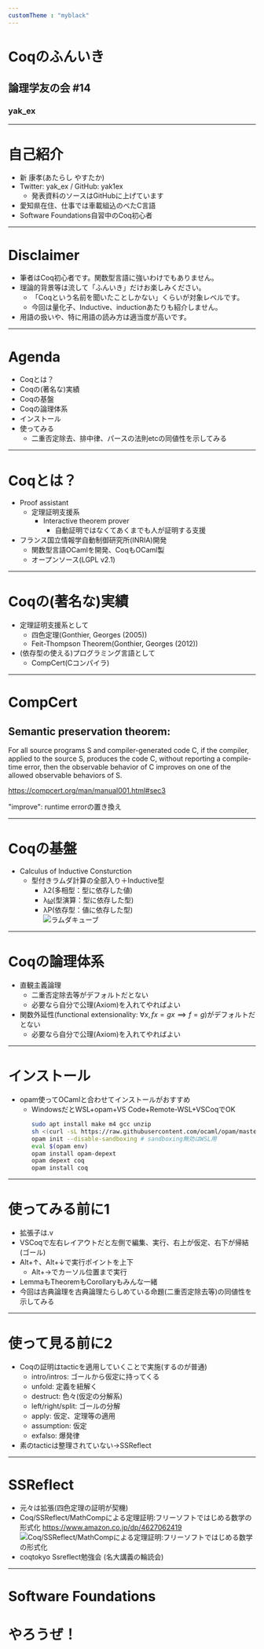 ```yaml
---
customTheme : "myblack"
---
```


# Coqのふんいき

## 論理学友の会 #14

### yak_ex

---

# 自己紹介

- 新 康孝(あたらし やすたか)
- Twitter: yak_ex / GitHub: yak1ex
  - 発表資料のソースはGitHubに上げています
- 愛知県在住、仕事では車載組込のべたC言語
- Software Foundations自習中のCoq初心者

---

# Disclaimer

- 筆者はCoq初心者です。関数型言語に強いわけでもありません。
- 理論的背景等は流して「ふんいき」だけお楽しみください。
  - 「Coqという名前を聞いたことしかない」くらいが対象レベルです。
  - 今回は量化子、Inductive、inductionあたりも紹介しません。
- 用語の扱いや、特に用語の読み方は適当度が高いです。

---

# Agenda

- Coqとは？
- Coqの(著名な)実績
- Coqの基盤
- Coqの論理体系
- インストール
- 使ってみる
  - 二重否定除去、排中律、パースの法則etcの同値性を示してみる

---

# Coqとは？

- Proof assistant
  - 定理証明支援系
    - Interactive theorem prover
      - 自動証明ではなくてあくまでも人が証明する支援
- フランス国立情報学自動制御研究所(INRIA)開発
  - 関数型言語OCamlを開発、CoqもOCaml製
  - オープンソース(LGPL v2.1)

---

# Coqの(著名な)実績

- 定理証明支援系として
  - 四色定理(Gonthier, Georges (2005))
  - Feit-Thompson Theorem(Gonthier, Georges (2012))
- (依存型の使える)プログラミング言語として
  - CompCert(Cコンパイラ)

---

# CompCert

## Semantic preservation theorem:

For all source programs S and compiler-generated code C,
if the compiler, applied to the source S, produces the code C,
without reporting a compile-time error,
then the observable behavior of C improves on one of the allowed observable behaviors of S.

https://compcert.org/man/manual001.html#sec3

"improve": runtime errorの置き換え

---

# Coqの基盤

- Calculus of Inductive Consturction
  - 型付きラムダ計算の全部入り＋Inductive型
    - λ2(多相型：型に依存した値)
    - λ<u>ω</u>(型演算：型に依存した型)
    - λP(依存型：値に依存した型)    
    ![ラムダキューブ](https://upload.wikimedia.org/wikipedia/commons/1/19/Lambda_cube.png)

---

# Coqの論理体系

- 直観主義論理
  - 二重否定除去等がデフォルトだとない
  - 必要なら自分で公理(Axiom)を入れてやればよい
- 関数外延性(functional extensionality: $\forall x, f x=g x \implies f = g$)がデフォルトだとない
  - 必要なら自分で公理(Axiom)を入れてやればよい

---

# インストール

- opam使ってOCamlと合わせてインストールがおすすめ
  - WindowsだとWSL+opam+VS Code+Remote-WSL+VSCoqでOK
    ```sh
    sudo apt install make m4 gcc unzip
    sh <(curl -sL https://raw.githubusercontent.com/ocaml/opam/master/shell/install.sh)
    opam init --disable-sandboxing # sandboxing無効はWSL用
    eval $(opam env)
    opam install opam-depext
    opam depext coq
    opam install coq
    ```

---

# 使ってみる前に1

- 拡張子は.v
- VSCoqで左右レイアウトだと左側で編集、実行、右上が仮定、右下が帰結(ゴール)
- Alt+↑、Alt+↓で実行ポイントを上下
  - Alt+→でカーソル位置まで実行
- LemmaもTheoremもCorollaryもみんな一緒
- 今回は古典論理を古典論理たらしめている命題(二重否定除去等)の同値性を示してみる

---

# 使って見る前に2

- Coqの証明はtacticを適用していくことで実施(するのが普通)
  - intro/intros: ゴールから仮定に持ってくる
  - unfold: 定義を紐解く
  - destruct: 色々(仮定の分解系)
  - left/right/split: ゴールの分解
  - apply: 仮定、定理等の適用
  - assumption: 仮定
  - exfalso: 爆発律
- 素のtacticは整理されていない→SSReflect

---

# SSReflect

- 元々は拡張(四色定理の証明が契機)
- Coq/SSReflect/MathCompによる定理証明:フリーソフトではじめる数学の形式化
  https://www.amazon.co.jp/dp/4627062419
  ![Coq/SSReflect/MathCompによる定理証明:フリーソフトではじめる数学の形式化](https://m.media-amazon.com/images/P/4627062419.01._SCLZZZZZZZ_SX150_.jpg)
- coqtokyo Ssreflect勉強会 (名大講義の輪読会)

---

# Software Foundations
# やろうぜ！